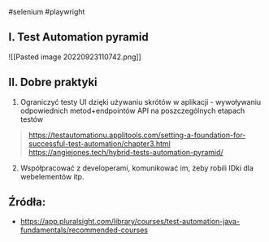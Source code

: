 #selenium #playwright 

## I. Test Automation pyramid
![[Pasted image 20220923110742.png]]

## II. Dobre praktyki
1. Ograniczyć testy UI dzięki używaniu skrótów w aplikacji - wywoływaniu odpowiednich metod+endpointów API na poszczególnych etapach testów
>https://testautomationu.applitools.com/setting-a-foundation-for-successful-test-automation/chapter3.html
>https://angiejones.tech/hybrid-tests-automation-pyramid/
2. Współpracować z developerami, komunikować im, żeby robili IDki dla webelementów itp.

## Źródła:
- https://app.pluralsight.com/library/courses/test-automation-java-fundamentals/recommended-courses